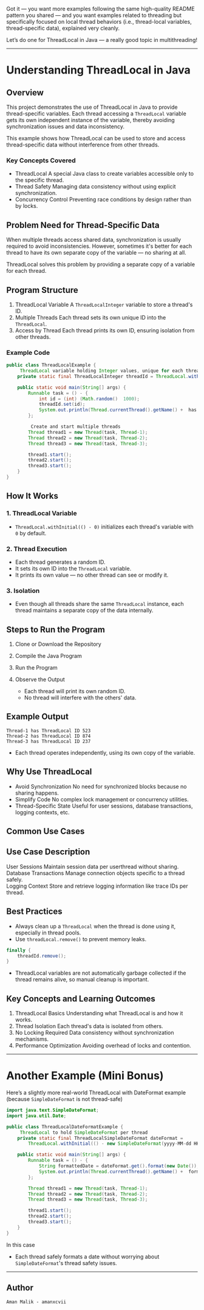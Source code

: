 Got it — you want more examples following the same high-quality README pattern you shared — and you want examples related to threading but specifically focused on local thread behaviors (i.e., thread-local variables, thread-specific data), explained very cleanly.

Let’s do one for ThreadLocal in Java — a really good topic in multithreading!

---

# Understanding ThreadLocal in Java

## Overview

This project demonstrates the use of ThreadLocal in Java to provide thread-specific variables. Each thread accessing a `ThreadLocal` variable gets its own independent instance of the variable, thereby avoiding synchronization issues and data inconsistency.

This example shows how ThreadLocal can be used to store and access thread-specific data without interference from other threads.

### Key Concepts Covered
- ThreadLocal A special Java class to create variables accessible only to the specific thread.
- Thread Safety Managing data consistency without using explicit synchronization.
- Concurrency Control Preventing race conditions by design rather than by locks.

## Problem Need for Thread-Specific Data

When multiple threads access shared data, synchronization is usually required to avoid inconsistencies. However, sometimes it's better for each thread to have its own separate copy of the variable — no sharing at all.

ThreadLocal solves this problem by providing a separate copy of a variable for each thread.

## Program Structure

1. ThreadLocal Variable A `ThreadLocalInteger` variable to store a thread's ID.
2. Multiple Threads Each thread sets its own unique ID into the `ThreadLocal`.
3. Access by Thread Each thread prints its own ID, ensuring isolation from other threads.

### Example Code

```java
public class ThreadLocalExample {
     ThreadLocal variable holding Integer values, unique for each thread
    private static final ThreadLocalInteger threadId = ThreadLocal.withInitial(() - 0);

    public static void main(String[] args) {
        Runnable task = () - {
            int id = (int) (Math.random()  1000);
            threadId.set(id);
            System.out.println(Thread.currentThread().getName() +  has ThreadLocal ID  + threadId.get());
        };

         Create and start multiple threads
        Thread thread1 = new Thread(task, Thread-1);
        Thread thread2 = new Thread(task, Thread-2);
        Thread thread3 = new Thread(task, Thread-3);

        thread1.start();
        thread2.start();
        thread3.start();
    }
}
```

## How It Works

### 1. ThreadLocal Variable
   - `ThreadLocal.withInitial(() - 0)` initializes each thread's variable with `0` by default.
   
### 2. Thread Execution
   - Each thread generates a random ID.
   - It sets its own ID into the `ThreadLocal` variable.
   - It prints its own value — no other thread can see or modify it.

### 3. Isolation
   - Even though all threads share the same `ThreadLocal` instance, each thread maintains a separate copy of the data internally.

## Steps to Run the Program

1. Clone or Download the Repository

2. Compile the Java Program

3. Run the Program

4. Observe the Output
   - Each thread will print its own random ID.
   - No thread will interfere with the others' data.

## Example Output

```
Thread-1 has ThreadLocal ID 523
Thread-2 has ThreadLocal ID 874
Thread-3 has ThreadLocal ID 237
```

- Each thread operates independently, using its own copy of the variable.

## Why Use ThreadLocal

- Avoid Synchronization No need for synchronized blocks because no sharing happens.
- Simplify Code No complex lock management or concurrency utilities.
- Thread-Specific State Useful for user sessions, database transactions, logging contexts, etc.

## Common Use Cases

 Use Case              Description                                                    
------------------------------------------------------------------------------------------------
 User Sessions          Maintain session data per userthread without sharing.             
 Database Transactions  Manage connection objects specific to a thread safely.             
 Logging Context         Store and retrieve logging information like trace IDs per thread. 

## Best Practices

- Always clean up a `ThreadLocal` when the thread is done using it, especially in thread pools.
- Use `threadLocal.remove()` to prevent memory leaks.
  
```java
finally {
    threadId.remove();
}
```

- ThreadLocal variables are not automatically garbage collected if the thread remains alive, so manual cleanup is important.

## Key Concepts and Learning Outcomes

1. ThreadLocal Basics Understanding what ThreadLocal is and how it works.
2. Thread Isolation Each thread's data is isolated from others.
3. No Locking Required Data consistency without synchronization mechanisms.
4. Performance Optimization Avoiding overhead of locks and contention.

---

# Another Example (Mini Bonus)

Here’s a slightly more real-world ThreadLocal with DateFormat example (because `SimpleDateFormat` is not thread-safe)

```java
import java.text.SimpleDateFormat;
import java.util.Date;

public class ThreadLocalDateFormatExample {
     ThreadLocal to hold SimpleDateFormat per thread
    private static final ThreadLocalSimpleDateFormat dateFormat = 
        ThreadLocal.withInitial(() - new SimpleDateFormat(yyyy-MM-dd HHmmss));

    public static void main(String[] args) {
        Runnable task = () - {
            String formattedDate = dateFormat.get().format(new Date());
            System.out.println(Thread.currentThread().getName() +  formatted date  + formattedDate);
        };

        Thread thread1 = new Thread(task, Thread-1);
        Thread thread2 = new Thread(task, Thread-2);
        Thread thread3 = new Thread(task, Thread-3);

        thread1.start();
        thread2.start();
        thread3.start();
    }
}
```

In this case
- Each thread safely formats a date without worrying about `SimpleDateFormat`'s thread safety issues.

---

## Author
```
Aman Malik - amanxcvii
```
